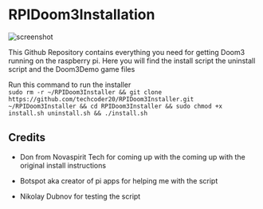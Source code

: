 # RPIDoom3Installation

![screenshot](https://steam.cryotank.net/wp-content/gallery/doom3/DOOM-3-02.png)

This Github Repository contains everything you need for getting Doom3 running on the raspberry pi. Here you will find the install script the uninstall script and the Doom3Demo game files

Run this command to run the installer  
`sudo rm -r ~/RPIDoom3Installer && git clone https://github.com/techcoder20/RPIDoom3Installer.git ~/RPIDoom3Installer && cd RPIDoom3Installer && sudo chmod +x install.sh uninstall.sh && ./install.sh`

## Credits
- Don from Novaspirit Tech for coming up with the coming up with the original install instructions  

- Botspot aka creator of pi apps for helping me with the script  

- Nikolay Dubnov for testing the script  
  

